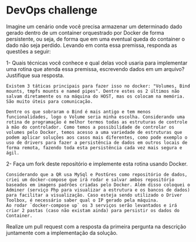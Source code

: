 # DevOps challenge

Imagine um cenário onde você precisa armazenar um determinado dado gerado dentro de um container orquestrado por Docker de forma persistente, ou seja, de forma que em uma eventual queda do container o dado não seja perdido. Levando em conta essa premissa, responda as questões a seguir:

1- Quais técnicas você conhece e qual delas você usaria para implementar uma rotina que atenda essa premissa, escrevendo dados em um arquivo? Justifique sua resposta.

    Existem 3 táticas principais para fazer isso no docker: "Volumes, Bind mounts, tmpfs mounts e named pipes". Dentre estes os 2 últimos não salvam diretamente os na máquina do HOST, mas os colocam na memória. São muito úteis para comunicação. 

    Dentre os que sobraram o Bind é mais antigo e tem menos funcionalidades, logo o Volume seria minha escolha. Considerando uma rotina de programação é melhor termos todas as estruturas de controle à mão do controlador. Como temos a possibilidade de controlar os volumes pelo Docker, temos acesso a uma variedade de estruturas que podem aplicar soluções aos casos mais diferentes, como pode exemplo o uso de drivers para fazer a persistência de dados em outros locais de forma remota, fazendo toda esta persistência cada vez mais segura e ágil.

2- Faça um fork deste repositório e implemente esta rotina usando Docker. 

    Considerando que a QR usa MySql e PostGres como repositório de dados, criei um docker-compose que irá rodar e salvar ambos repositório baseados em imagens padrões criadas pelo Docker. Além disso coloquei o Adminer (serviço Php para visualizar a estrutura e os bancos de dados) para facilitar a visualização. Caso esteja sendo utilizado o Driver Toolbox, é necessário saber qual o IP gerado pela máquina. 
    Ao rodar `docker-compose up` os 3 serviços serão levantados e irá criar 2 pastas (caso não existam ainda) para persistir os dados do Container.

Realize um pull request com a resposta da primeira pergunta na descrição juntamente com a implementação da solução.
